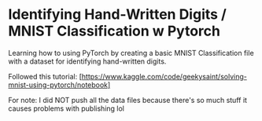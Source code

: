 # Identifying Hand-Written Digits / MNIST Classification w Pytorch

Learning how to using PyTorch by creating a basic MNIST Classification file with a dataset for identifying hand-written digits.

Followed this tutorial: [https://www.kaggle.com/code/geekysaint/solving-mnist-using-pytorch/notebook]

For note: I did NOT push all the data files because there's so much stuff it causes problems with publishing lol
